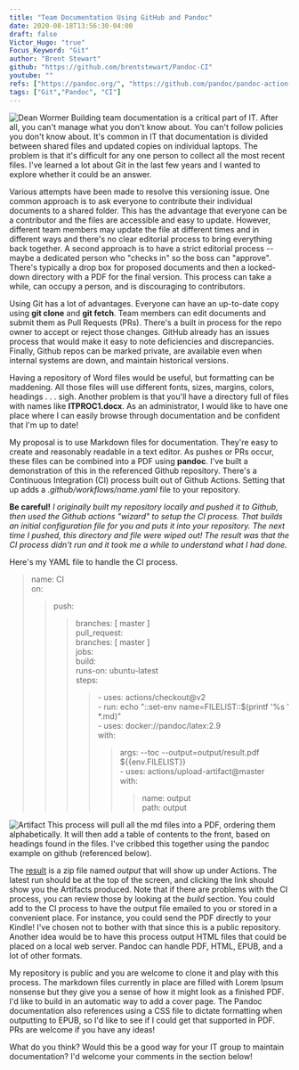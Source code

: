 ```yaml
---
title: "Team Documentation Using GitHub and Pandoc"
date: 2020-08-18T13:56:30-04:00
draft: false
Victor_Hugo: "true"
Focus_Keyword: "Git"
author: "Brent Stewart"
github: "https://github.com/brentstewart/Pandoc-CI"
youtube: ""
refs: ["https://pandoc.org/", "https://github.com/pandoc/pandoc-action-example"]
tags: ["Git","Pandoc", "CI"]
---
```

![Dean Wormer](https://thumbs.gfycat.com/GargantuanScaryAnura-max-1mb.gif#floatleft) 
Building team documentation is a critical part of IT.  After all, you can't manage what you don't know about.  You can't follow policies you don't know about.  It's common in IT that documentation is divided between shared files and updated copies on individual laptops.  The problem is that it's difficult for any one person to collect all the most recent files.  I've learned a lot about Git in the last few years and I wanted to explore whether it could be an answer.

Various attempts have been made to resolve this versioning issue.  One common approach is to ask everyone to contribute their individual documents to a shared folder.  This has the advantage that everyone can be a contributor and the files are accessible and easy to update.  However, different team members may update the file at different times and in different ways and there's no clear editorial process to bring everything back together.  A second approach is to have a strict editorial process -- maybe a dedicated person who "checks in" so the boss can "approve".  There's typically a drop box for proposed documents and then a locked-down directory with a PDF for the final version.  This process can take a while, can occupy a person, and is discouraging to contributors.

Using Git has a lot of advantages.  Everyone can have an up-to-date copy using __git clone__ and __git fetch__.  Team members can edit documents and submit them as Pull Requests (PRs).  There's a built in process for the repo owner to accept or reject those changes.  GitHub already has an issues process that would make it easy to note deficiencies and discrepancies.  Finally, Github repos can be marked private, are available even when internal systems are down, and maintain historical versions.

Having a repository of Word files would be useful, but formatting can be maddening.  All those files will use different fonts, sizes, margins, colors, headings . . . sigh.  Another problem is that you'll have a directory full of files with names like __ITPROC1.docx__.  As an administrator, I would like to have one place where I can easily browse through documentation and be confident that I'm up to date!

My proposal is to use Markdown files for documentation.  They're easy to create and reasonably readable in a text editor.  As pushes or PRs occur, these files can be combined into a PDF using __pandoc__.  I've built a demonstration of this in the referenced Github repository.  There's a Continuous Integration (CI) process built out of Github Actions.  Setting that up adds a _.github/workflows/name.yaml_ file to your repository.  

__Be careful!__  _I originally built my repository locally and pushed it to Github, then used the Github actions "wizard" to setup the CI process.  That builds an initial configuration file for you and puts it into your repository.  The next time I pushed, this directory and file were wiped out!  The result was that the CI process didn't run and it took me a while to understand what I had done._

Here's my YAML file to handle the CI process.

> name: CI  
> on:  
>> push:  
>>> branches: [ master ]  
>> pull_request:  
>>>branches: [ master ]  
> jobs:  
>> build:  
>>> runs-on: ubuntu-latest  
>>> steps:  
>>>> \- uses: actions/checkout@v2  
>>>> \- run: echo "::set-env name=FILELIST::$(printf '%s ' *.md)"  
>>>> \- uses: docker://pandoc/latex:2.9  
>>>> with:  
>>>>> args: --toc --output=output/result.pdf ${{env.FILELIST}}  
>>>>> \- uses: actions/upload-artifact@master  
>>>>> with:  
>>>>>> name: output  
>>>>>> path: output  

![Artifact](/githubartifact.png#floatright)
This process will pull all the md files into a PDF, ordering them alphabetically.  It will then add a table of contents to the front, based on headings found in the files.  I've cribbed this together using the pandoc example on github (referenced below).

The [result](/result.pdf) is a zip file named _output_ that will show up under Actions.  The latest run should be at the top of the screen, and clicking the link should show you the Artifacts produced.  Note that if there are problems with the CI process, you can review those by looking at the _build_ section.  You could add to the CI process to have the output file emailed to you or stored in a convenient place.  For instance, you could send the PDF directly to your Kindle!  I've chosen not to bother with that since this is a public repository.  Another idea would be to have this process output HTML files that could be placed on a local web server.  Pandoc can handle PDF, HTML, EPUB, and a lot of other formats.

My repository is public and you are welcome to clone it and play with this process.  The markdown files currently in place are filled with Lorem Ipsum nonsense but they give you a sense of how it might look as a finished PDF.  I'd like to build in an automatic way to add a cover page.  The Pandoc documentation also references using a CSS file to dictate formatting when outputting to EPUB, so I'd like to see if I could get that supported in PDF.  PRs are welcome if you have any ideas!

What do you think?  Would this be a good way for your IT group to maintain documentation?  I'd welcome your comments in the section below!